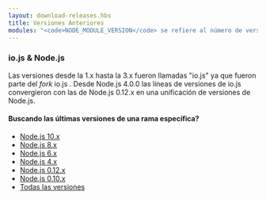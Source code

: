 ```yaml
---
layout: download-releases.hbs
title: Versiones Anteriores
modules: "<code>NODE_MODULE_VERSION</code> se refiere al número de versión ABI (application binary interface) de Node.js, usado para determinar que versiones de los binarios de los complementos en C++ pueden ser cargados sin necesidad de ser re-compilados. Este solía ser almacenado como un valor hexadecimal en versiones anteriores, pero ahora es representado como un entero."
---
```


### io.js &amp; Node.js
Las versiones desde la 1.x hasta la 3.x fueron llamadas "io.js" ya que fueron parte del _fork_ io.js . Desde Node.js 4.0.0 las líneas de versiones de io.js convergieron con las de Node.js 0.12.x en una unificación de versiones de Node.js.

<div class="highlight-box">
    <h4>Buscando las últimas versiones de una rama específica?</h4>
    <ul>
        <li><a href="https://nodejs.org/dist/latest-v10.x/">Node.js 10.x</a></li>
        <li><a href="https://nodejs.org/dist/latest-v8.x/">Node.js 8.x</a></li>
        <li><a href="https://nodejs.org/dist/latest-v6.x/">Node.js 6.x</a></li>
        <li><a href="https://nodejs.org/dist/latest-v4.x/">Node.js 4.x</a></li>
        <li><a href="https://nodejs.org/dist/latest-v0.12.x/">Node.js 0.12.x</a></li>
        <li><a href="https://nodejs.org/dist/latest-v0.10.x/">Node.js 0.10.x</a></li>
        <li><a href="https://nodejs.org/dist/">Todas las versiones</a></li>
    </ul>
</div>

